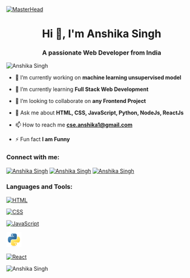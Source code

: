 [![MasterHead](https://mir-s3-cdn-cf.behance.net/project_modules/disp/601014116770475.6068beff4640a.gif)](https://Somashree-7205.io)
<h1 align="center">Hi 👋, I'm Anshika Singh</h1>
<h3 align="center">A passionate Web Developer from India</h3>

<p align="left"> <img src="https://komarev.com/ghpvc/?username=somashree-7205&label=Profile%20views&color=0e75b6&style=flat" alt="Anshika Singh" /> </p>

- 🔭 I’m currently working on **machine learning unsupervised model**

- 🌱 I’m currently learning **Full Stack Web Development**

- 👯 I’m looking to collaborate on **any Frontend Project**

- 💬 Ask me about **HTML, CSS, JavaScript, Python, NodeJs, ReactJs**

- 📫 How to reach me **cse.anshika1@gmail.com**

- ⚡ Fun fact **I am Funny**

<h3 align="left">Connect with me:</h3>
<p align="left">
<a href="https://twitter.com/" target="blank"><img align="center" src="https://raw.githubusercontent.com/rahuldkjain/github-profile-readme-generator/master/src/images/icons/Social/twitter.svg" alt="Anshika Singh" height="30" width="40" /></a>
<a href="https://www.linkedin.com/in/anshika-singh-6b79a128a" target="blank"><img align="center" src="https://raw.githubusercontent.com/rahuldkjain/github-profile-readme-generator/master/src/images/icons/Social/linked-in-alt.svg" alt="Anshika Singh" height="30" width="40" /></a>
<a href="https://www.instagram.com/anshika_singh.103/" target="blank"><img align="center" src="https://raw.githubusercontent.com/rahuldkjain/github-profile-readme-generator/master/src/images/icons/Social/instagram.svg" alt="Anshika Singh" height="30" width="40" /></a>


<h3 align="left">Languages and Tools:</h3>
<p align="left"> <a href="https://html.com/" target="_blank" rel="noreferrer"> <img src="https://upload.wikimedia.org/wikipedia/commons/thumb/3/38/HTML5_Badge.svg/1024px-HTML5_Badge.svg.png" alt="HTML" width="40" height="40"/> </a> 

<a href="https://en.wikipedia.org/wiki/CSS" target="_blank" rel="noreferrer"> <img src="https://upload.wikimedia.org/wikipedia/commons/thumb/d/d5/CSS3_logo_and_wordmark.svg/120px-CSS3_logo_and_wordmark.svg.png" alt="CSS" width="40" height="40"/> </a> 

<a href="https://www.w3schools.com/js/" target="_blank" rel="noreferrer"> <img src="https://logos-world.net/wp-content/uploads/2023/02/JavaScript-Symbol.png" alt="JavaScript" width="40" height="40"/> </a> 

<a href="https://www.python.org" target="_blank" rel="noreferrer"> <img src="https://raw.githubusercontent.com/devicons/devicon/master/icons/python/python-original.svg" alt="python" width="40" height="40"/> </a>  

<a href="https://react.dev/" target="_blank" rel="noreferrer"> <img src="https://upload.wikimedia.org/wikipedia/commons/thumb/a/a7/React-icon.svg/2300px-React-icon.svg.png" alt="React" width="40" height="40"/> </a> 

<p><img align="left" src="https://github-readme-stats.vercel.app/api/top-langs?username=somashree-7205&show_icons=true&locale=en&layout=compact" alt="Anshika Singh" /></p>



